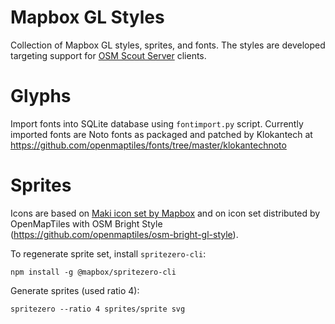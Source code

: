 # Mapbox GL Styles

Collection of Mapbox GL styles, sprites, and fonts. The styles are developed targeting 
support for [OSM Scout Server](https://github.com/rinigus/osmscout-server) clients.


# Glyphs

Import fonts into SQLite database using `fontimport.py`
script. Currently imported fonts are Noto fonts as packaged and
patched by Klokantech at
https://github.com/openmaptiles/fonts/tree/master/klokantechnoto

# Sprites

Icons are based on
[Maki icon set by Mapbox](https://github.com/mapbox/maki) and on icon
set distributed by OpenMapTiles with OSM Bright Style
(https://github.com/openmaptiles/osm-bright-gl-style).

To regenerate sprite set, install `spritezero-cli`:

```
npm install -g @mapbox/spritezero-cli
```

Generate sprites (used ratio 4):

```
spritezero --ratio 4 sprites/sprite svg
```

